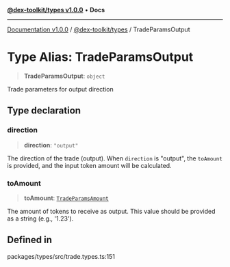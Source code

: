 [**@dex-toolkit/types v1.0.0**](../README.md) • **Docs**

***

[Documentation v1.0.0](../../../packages.md) / [@dex-toolkit/types](../README.md) / TradeParamsOutput

# Type Alias: TradeParamsOutput

> **TradeParamsOutput**: `object`

Trade parameters for output direction

## Type declaration

### direction

> **direction**: `"output"`

The direction of the trade (output).
When `direction` is "output", the `toAmount` is provided, and the input token amount will be calculated.

### toAmount

> **toAmount**: [`TradeParamsAmount`](TradeParamsAmount.md)

The amount of tokens to receive as output.
This value should be provided as a string (e.g., '1.23').

## Defined in

packages/types/src/trade.types.ts:151
